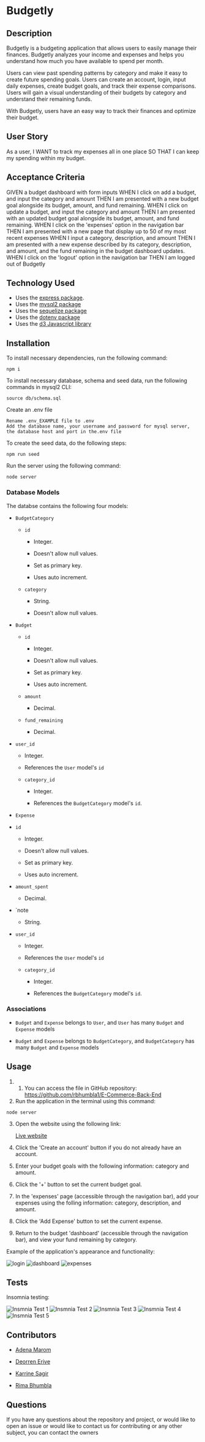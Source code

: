 # Budgetly

## Description

Budgetly is a budgeting application that allows users to easily manage their finances. Budgetly analyzes your income and expenses and helps you understand how much you have available to spend per month. 

Users can view past spending patterns by category and make it easy to create future spending goals. Users can create an account, login, input daily expenses, create budget goals, and track their expense comparisons. Users will gain a visual understanding of their budgets by category and understand their remaining funds. 

With Budgetly, users have an easy way to track their finances and optimize their budget.

## User Story

As a user,
I WANT to track my expenses all in one place 
SO THAT I can keep my spending within my budget.

## Acceptance Criteria

GIVEN a budget dashboard with form inputs
WHEN I click on add a budget, and input the category and amount 
THEN I am presented with a new budget goal alongside its budget, amount, and fund remaining.
WHEN I click on update a budget, and input the category and amount 
THEN I am presented with an updated budget goal alongside its budget, amount, and fund remaining.
WHEN I click on the 'expenses' option in the navigation bar
THEN I am presented with a new page that display up to 50 of my most recent expenses
WHEN I input a category, description, and amount
THEN I am presented with a new expense described by its category, description, and amount, and the fund remaining in the budget dashboard updates.
WHEN I click on the 'logout' option in the navigation bar
THEN I am logged out of Budgetly 


## Technology Used

* Uses the [express package](https://www.npmjs.com/package/express).
* Uses the [mysql2 package](https://www.npmjs.com/package/mysql2) 
* Uses the [sequelize package](https://www.npmjs.com/package/sequelize) 
* Uses the [dotenv package](https://www.npmjs.com/package/dotenv) 
* Uses the [d3 Javascript library](https://d3js.org/)

## Installation

  To install necessary dependencies, run the following command:
  ```
  npm i
  ```
  To install necessary database, schema and seed data, run the following commands in mysql2 CLI:
  ```
  source db/schema.sql
  ```
  Create an .env file
  ```
  Rename .env_EXAMPLE file to .env
  Add the database name, your username and password for mysql server, the database host and port in the.env file
  ```
  To create the seed data, do the following steps:
  ```
  npm run seed
  ```
  Run the server using the following command:
  ```
  node server
  ```
  

### Database Models

The databse contains the following four models:

* `BudgetCategory`

  * `id`

    * Integer.
  
    * Doesn't allow null values.
  
    * Set as primary key.
  
    * Uses auto increment.

  * `category`
  
    * String.
  
    * Doesn't allow null values.

* `Budget`

  * `id`
  
    * Integer.
  
    * Doesn't allow null values.
  
    * Set as primary key.
  
    * Uses auto increment.

  * `amount`
  
    * Decimal.

  * `fund_remaining`
  
    * Decimal.
* `user_id`
  
    * Integer.
  
    * References the `User` model's `id`

  * `category_id`
  
    * Integer.
  
    * References the `BudgetCategory` model's `id`.

* `Expense`

 * `id`
  
    * Integer.
  
    * Doesn't allow null values.
  
    * Set as primary key.
  
    * Uses auto increment.

  * `amount_spent`
  
    * Decimal.

  * `note
  
    * String.

* `user_id`
  
    * Integer.
  
    * References the `User` model's `id`

  * `category_id`
  
    * Integer.
  
    * References the `BudgetCategory` model's `id`.

### Associations

* `Budget` and `Expense` belongs to `User`, and `User` has many `Budget` and `Expense` models

* `Budget` and `Expense` belongs to `BudgetCategory`, and `BudgetCategory` has many `Budget` and `Expense` models


## Usage

1. 1. You can access the file in GitHub repository: https://github.com/rbhumbla1/E-Commerce-Back-End
2. Run the application in the terminal using this command: 
```
node server
```
3. Open the website using the following link:

    <!-- need to add -->
    [Live website](https://budget-app-nodejs.herokuapp.com/)

4. Click the 'Create an account' button if you do not already have an account.

5. Enter your budget goals with the following information: category and amount.

6. Click the '+' button to set the current budget goal.

7. In the 'expenses' page (accessible through the navigation bar), add your expenses using the folling information: category, description, and amount.

8. Click the 'Add Expense' button to set the current expense.

9. Return to the budget 'dashboard' (accessible through the navigation bar), and view your fund remaining by category.

<!-- Here is a [Link](https://drive.google.com/file/d/1J98GbnfviYuA_mH7z8nOgGvGrsD6c4Bs/view?usp=sharing) to a walkthrough video that demonstrates the functionality of the application. -->

Example of the application's appearance and functionality:

![login](./assets/login.jpg)
![dashboard](./assets/dashboard.jpg)
![expenses](./assets/expenses.jpg)

## Tests

Insomnia testing:

![Insmnia Test 1](./assets/InsomniaTest.jpg)
![Insmnia Test 2](./assets/InsomniaTest2.jpg)
![Insmnia Test 3](./assets/InsomniaTest3.jpg)
![Insmnia Test 4](./assets/InsomniaTest4.jpg)
![Insmnia Test 5](./assets/InsomniaTest5.jpg)

## Contributors

* [Adena Marom](https://github.com/AdMarom)

* [Deorren Erive](https://github.com/erive92d)

* [Karrine Sagir](https://github.com/karinnesagir)

* [Rima Bhumbla](https://github.com/rbhumbla1)


## Questions

  If you have any questions about the repository and project, or would like to open an issue or would like to contact us for contributing or any other subject, you can contact the owners

